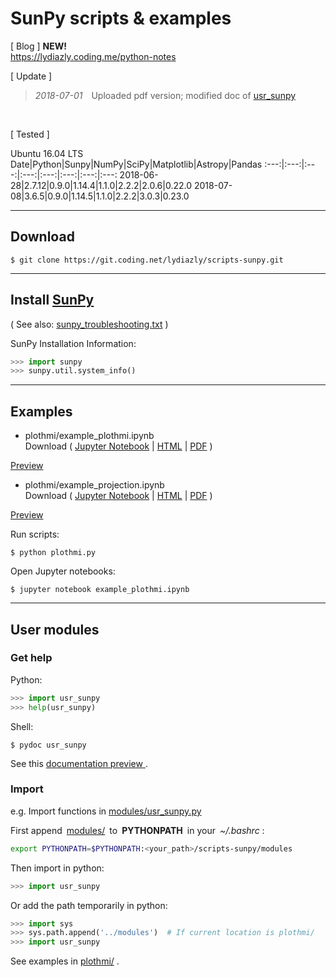 # SunPy scripts & examples

[ Blog ] **NEW!**<br>
https://lydiazly.coding.me/python-notes

[ Update ]
> *2018-07-01*&emsp;Uploaded pdf version; modified doc of [usr_sunpy](https://coding.net/u/lydiazly/p/scripts-sunpy/git/tree/master/modules)
<br>

[ Tested ]

Ubuntu 16.04 LTS
Date|Python|Sunpy|NumPy|SciPy|Matplotlib|Astropy|Pandas
:---:|:---:|:---:|:---:|:---:|:---:|:---:|:---:
2018-06-28|2.7.12|0.9.0|1.14.4|1.1.0|2.2.2|2.0.6|0.22.0
2018-07-08|3.6.5|0.9.0|1.14.5|1.1.0|2.2.2|3.0.3|0.23.0

---

## Download

    $ git clone https://git.coding.net/lydiazly/scripts-sunpy.git

---

## Install [SunPy](http://sunpy.org)

( See also: [sunpy_troubleshooting.txt](https://coding.net/u/lydiazly/p/scripts-sunpy/git/blob/master/sunpy_troubleshooting.txt) )

SunPy Installation Information:

``` python
>>> import sunpy
>>> sunpy.util.system_info()
```

---

## Examples

* plothmi/example_plothmi.ipynb<br>
Download (
[Jupyter Notebook](https://coding.net/u/lydiazly/p/scripts-sunpy/git/raw/master/plothmi/example_plothmi.ipynb)
|
[HTML](https://coding.net/u/lydiazly/p/scripts-sunpy/git/raw/master/plothmi/example_plothmi.html)
|
[PDF](https://coding.net/u/lydiazly/p/scripts-sunpy/git/raw/master/plothmi/example_plothmi.pdf)
)&ensp;
<a href="https://lydiazly.coding.me/python-notes/_pages/example_plothmi.html" target="_blank">
Preview
</a>

* plothmi/example_projection.ipynb<br>
Download (
[Jupyter Notebook](https://coding.net/u/lydiazly/p/scripts-sunpy/git/raw/master/plothmi/example_projection.ipynb)
|
[HTML](https://coding.net/u/lydiazly/p/scripts-sunpy/git/raw/master/plothmi/example_projection.html)
|
[PDF](https://coding.net/u/lydiazly/p/scripts-sunpy/git/raw/master/plothmi/example_projection.pdf)
)&ensp;
<a href="https://lydiazly.coding.me/python-notes/_pages/example_projection.html" target="_blank">
Preview
</a>

Run scripts:

    $ python plothmi.py

Open Jupyter notebooks:

    $ jupyter notebook example_plothmi.ipynb

---

## User modules

### Get help

Python:

``` python
>>> import usr_sunpy
>>> help(usr_sunpy)
```

Shell:

    $ pydoc usr_sunpy

See this 
<a href="https://lydiazly.coding.me/python-notes/usr_sunpy.html" target="_blank">
documentation preview
</a>
.

### Import

e.g. Import functions in [modules/usr_sunpy.py](https://coding.net/u/lydiazly/p/scripts-sunpy/git/raw/master/modules/usr_sunpy.py)

First append&ensp;[modules/](https://coding.net/u/lydiazly/p/scripts-sunpy/git/tree/master/modules)&ensp;to&ensp;**PYTHONPATH**&ensp;in your&ensp;*~/.bashrc* :

``` sh
export PYTHONPATH=$PYTHONPATH:<your_path>/scripts-sunpy/modules
```

Then import in python:

``` python
>>> import usr_sunpy
```

Or add the path temporarily in python:

``` python
>>> import sys
>>> sys.path.append('../modules')  # If current location is plothmi/
>>> import usr_sunpy
```

See examples in [plothmi/](https://coding.net/u/lydiazly/p/scripts-sunpy/git/tree/master/plothmi) .
